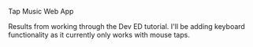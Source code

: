 Tap Music Web App

Results from working through the Dev ED tutorial. I'll be adding keyboard functionality as  it currently only works with mouse taps. 
		
